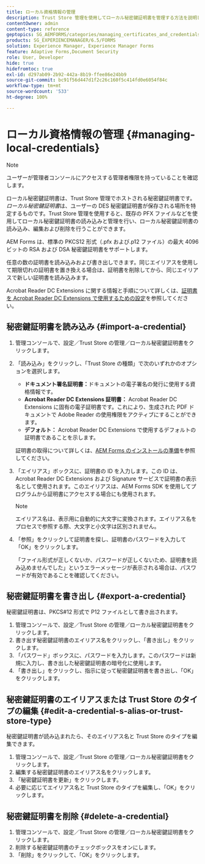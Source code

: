 ```yaml
---
title: ローカル資格情報の管理
description: Trust Store 管理を使用してローカル秘密鍵証明書を管理する方法を説明します。AEM Forms は、標準の PKCS12 形式の RSA 秘密鍵証明書および DSA 秘密鍵証明書をサポートします。
contentOwner: admin
content-type: reference
geptopics: SG_AEMFORMS/categories/managing_certificates_and_credentials
products: SG_EXPERIENCEMANAGER/6.5/FORMS
solution: Experience Manager, Experience Manager Forms
feature: Adaptive Forms,Document Security
role: User, Developer
hide: true
hidefromtoc: true
exl-id: d297ab09-2b92-442a-8b19-ffee86e24bb9
source-git-commit: bc91f56d447d1f2c26c160f5c414fd0e6054f84c
workflow-type: tm+mt
source-wordcount: '533'
ht-degree: 100%

---
```


# ローカル資格情報の管理 {#managing-local-credentials}

>[!NOTE]
> 
> ユーザーが管理者コンソールにアクセスする管理者権限を持っていることを確認します。

ローカル秘密鍵証明書は、Trust Store 管理でホストされる秘密鍵証明書です。*ローカル秘密鍵証明書*&#x200B;は、ユーザーの DES 秘密鍵証明書が保存される場所を特定するものです。Trust Store 管理を使用すると、既存の PFX ファイルなどを使用してローカル秘密鍵証明書の読み込みと管理を行い、ローカル秘密鍵証明書の読み込み、編集および削除を行うことができます。

AEM Forms は、標準の PKCS12 形式（.pfx および.p12 ファイル）の最大 4096 ビットの RSA および DSA 秘密鍵証明書をサポートします。

任意の数の証明書を読み込みおよび書き出しできます。同じエイリアスを使用して期限切れの証明書を置き換える場合は、証明書を削除してから、同じエイリアスで新しい証明書を読み込みます。

Acrobat Reader DC Extensions に関する情報と手順について詳しくは、[証明書を Acrobat Reader DC Extensions で使用するための設定](/help/forms/using/admin-help/configuring-credentials-acrobat-reader-dc.md#configuring-credentials-for-use-with-acrobat-reader-dc-extensions)を参照してください。

## 秘密鍵証明書を読み込み {#import-a-credential}

1. 管理コンソールで、設定／Trust Store の管理／ローカル秘密鍵証明書をクリックします。
1. 「読み込み」をクリックし、「Trust Store の種類」で次のいずれかのオプションを選択します。

   * **ドキュメント署名証明書：**&#x200B;ドキュメントの電子署名の発行に使用する資格情報です。
   * **Acrobat Reader DC Extensions 証明書：** Acrobat Reader DC Extensions に固有の電子証明書です。これにより、生成された PDF ドキュメントで Adobe Reader の使用権限をアクティブにすることができます。
   * **デフォルト：** Acrobat Reader DC Extensions で使用するデフォルトの証明書であることを示します。

   証明書の取得について詳しくは、[AEM Forms のインストールの準備](https://helpx.adobe.com/jp/pdf/aem-forms/6-3/prepare-install-single-server.pdf)を参照してください。

1. 「エイリアス」ボックスに、証明書の ID を入力します。この ID は、Acrobat Reader DC Extensions および Signature サービスで証明書の表示名として使用されます。このエイリアスは、AEM Forms SDK を使用してプログラムから証明書にアクセスする場合にも使用されます。

   >[!NOTE]
   >
   >エイリアス名は、表示用に自動的に大文字に変換されます。エイリアス名をプロセスで参照する際、大文字と小文字は区別されません。

1. 「参照」をクリックして証明書を探し、証明書のパスワードを入力して「OK」をクリックします。

   「ファイル形式が正しくないか、パスワードが正しくないため、証明書を読み込めませんでした」というエラーメッセージが表示される場合は、パスワードが有効であることを確認してください。

## 秘密鍵証明書を書き出し {#export-a-credential}

秘密鍵証明書は、PKCS#12 形式で P12 ファイルとして書き出されます。

1. 管理コンソールで、設定／Trust Store の管理／ローカル秘密鍵証明書をクリックします。
1. 書き出す秘密鍵証明書のエイリアス名をクリックし、「書き出し」をクリックします。
1. 「パスワード」ボックスに、パスワードを入力します。このパスワードは新規に入力し、書き出した秘密鍵証明書の暗号化に使用します。
1. 「書き出し」をクリックし、指示に従って秘密鍵証明書を書き出し、「OK」をクリックします。

## 秘密鍵証明書のエイリアスまたは Trust Store のタイプの編集 {#edit-a-credential-s-alias-or-trust-store-type}

秘密鍵証明書が読み込まれたら、そのエイリアス名と Trust Store のタイプを編集できます。

1. 管理コンソールで、設定／Trust Store の管理／ローカル秘密鍵証明書をクリックします。
1. 編集する秘密鍵証明書のエイリアス名をクリックします。
1. 「秘密鍵証明書を更新」をクリックします。
1. 必要に応じてエイリアス名と Trust Store のタイプを編集し、「OK」をクリックします。

## 秘密鍵証明書を削除 {#delete-a-credential}

1. 管理コンソールで、設定／Trust Store の管理／ローカル秘密鍵証明書をクリックします。
1. 削除する秘密鍵証明書のチェックボックスをオンにします。
1. 「削除」をクリックして、「OK」をクリックします。
